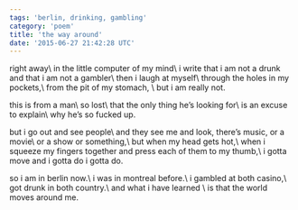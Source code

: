 ```yaml
---
tags: 'berlin, drinking, gambling'
category: 'poem'
title: 'the way around'
date: '2015-06-27 21:42:28 UTC'
---
```


right away\\
in the little computer of my mind\\
i write that i am not a drunk and that i am not a gambler\\
then i laugh at myself\\
through the holes in my pockets,\\
from the pit of my stomach, \\
but i am really not.

this is from a man\\
so lost\\
that the only thing he’s looking for\\
is an excuse to explain\\
why he’s so fucked up.

but i go out and see people\\
and they see me and look, there’s music, or a movie\\
or a show or something,\\
but when my head gets hot,\\
when i squeeze my fingers together and press each of them to my thumb,\\
i gotta move and i gotta do i gotta do.

so i am in berlin now.\\
i was in montreal before.\\
i gambled at both casino,\\
got drunk in both country.\\
and what i have learned \\
is that the world moves around me.